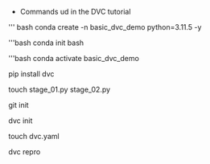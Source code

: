 - Commands ud in the  DVC tutorial

''' bash
conda create -n basic_dvc_demo python=3.11.5 -y

'''bash
conda init bash

'''bash
conda activate basic_dvc_demo

pip install dvc

touch stage_01.py stage_02.py

git init

dvc init

touch dvc.yaml

dvc repro




